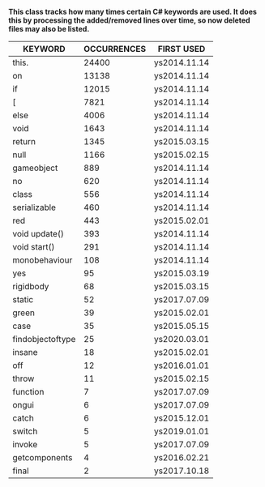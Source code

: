 **This class tracks how many times certain C# keywords are used. It does this by processing the added/removed lines over time, so now deleted files may also be listed.**



|     KEYWORD      | OCCURRENCES |  FIRST USED  |
|------------------|-------------|--------------|
| this.            |       24400 | ys2014.11.14 |
| on               |       13138 | ys2014.11.14 |
| if               |       12015 | ys2014.11.14 |
| [                |        7821 | ys2014.11.14 |
| else             |        4006 | ys2014.11.14 |
| void             |        1643 | ys2014.11.14 |
| return           |        1345 | ys2015.03.15 |
| null             |        1166 | ys2015.02.15 |
| gameobject       |         889 | ys2014.11.14 |
| no               |         620 | ys2014.11.14 |
| class            |         556 | ys2014.11.14 |
| serializable     |         460 | ys2014.11.14 |
| red              |         443 | ys2015.02.01 |
| void update()    |         393 | ys2014.11.14 |
| void start()     |         291 | ys2014.11.14 |
| monobehaviour    |         108 | ys2014.11.14 |
| yes              |          95 | ys2015.03.19 |
| rigidbody        |          68 | ys2015.03.15 |
| static           |          52 | ys2017.07.09 |
| green            |          39 | ys2015.02.01 |
| case             |          35 | ys2015.05.15 |
| findobjectoftype |          25 | ys2020.03.01 |
| insane           |          18 | ys2015.02.01 |
| off              |          12 | ys2016.01.01 |
| throw            |          11 | ys2015.02.15 |
| function         |           7 | ys2017.07.09 |
| ongui            |           6 | ys2017.07.09 |
| catch            |           6 | ys2015.12.01 |
| switch           |           5 | ys2019.01.01 |
| invoke           |           5 | ys2017.07.09 |
| getcomponents    |           4 | ys2016.02.21 |
| final            |           2 | ys2017.10.18 |
